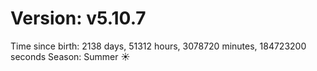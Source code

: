# Version: v5.10.7
Time since birth: 2138 days, 51312 hours, 3078720 minutes, 184723200 seconds
Season: Summer ☀️
